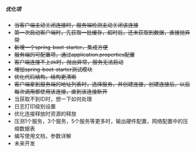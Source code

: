 ##### 优化项

- ~~当客户端主动关闭连接时，服务端检测主动关闭该连接~~
- ~~第一次启动客户端时，先获取一批缓存，超时后，还未获取到数据，直接抛异常~~
- ~~新增一个spring-boot-starter，集成方便~~
- ~~服务端的可配置项，通过application.properties配置~~
- ~~客户端连接不上zk时，抛出异常，服务无法启动~~
- ~~增加spring-boot-starter测试模块~~
- ~~优化代码结构，结构更清晰~~
- ~~客户端拿到服务端的地址列表时，选择服务，并创建连接，创建连接后，以后每次调用都使用该连接，直到该连接断开~~
- 当获取不到ID时，想一下如何处理
- 日志打印级别设置
- 优化连接释放时资源的释放
- 压测1个服务，3个服务，5个服务等更多时，输出硬件配置，网络配置中的压缩数据表
- 编写使用文档，参数详解
- 未来开发